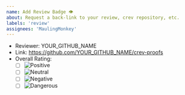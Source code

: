 ```yaml
---
name: Add Review Badge 👁️
about: Request a back-link to your review, crev repository, etc.
labels: 'review'
assignees: 'MaulingMonkey'
---
```


<!-- Reviewed my crate?  Sweet!  Consider recording your review in https://github.com/crev-dev/cargo-crev/ if you haven't already. -->

* Reviewer:  YOUR_GITHUB_NAME
* Link:      https://github.com/YOUR_GITHUB_NAME/crev-proofs
* Overall Rating:
    * [ ] ![Positive]
    * [ ] ![Neutral]
    * [ ] ![Negative]
    * [ ] ![Dangerous]

<!--
    Don't delete these, even if unused, I might need 'em.
    [![crev](https://img.shields.io/badge/crev-🔍-blue)](https://github.com/crev-dev/cargo-crev/tree/master/cargo-crev)
-->

[crev]:         https://github.com/crev-dev/cargo-crev
[Positive]:     https://img.shields.io/badge/MY_GITHUB_NAME-✓-green
[Neutral]:      https://img.shields.io/badge/MY_GITHUB_NAME-=-grey
[Negative]:     https://img.shields.io/badge/MY_GITHUB_NAME-✗-yellow
[Dangerous]:    https://img.shields.io/badge/MY_GITHUB_NAME-✗-red
